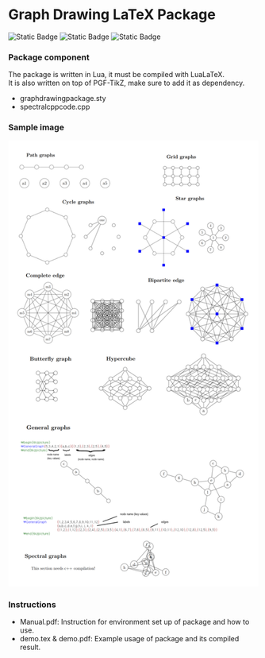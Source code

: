 # Graph Drawing LaTeX Package

![Static Badge](https://img.shields.io/badge/Lua-pink)
![Static Badge](https://img.shields.io/badge/LaTeX-white)
![Static Badge](https://img.shields.io/badge/PGF--TikZ-green)

### Package component
The package is written in Lua, it must be compiled with LuaLaTeX.  
It is also written on top of PGF-TikZ, make sure to add it as dependency.
+ graphdrawingpackage.sty
+ spectralcppcode.cpp

### Sample image
![sample1](./Manual_Doc/sample.png)

### Instructions
+ Manual.pdf: Instruction for environment set up of package and how to use.
+ demo.tex & demo.pdf: Example usage of package and its compiled result.